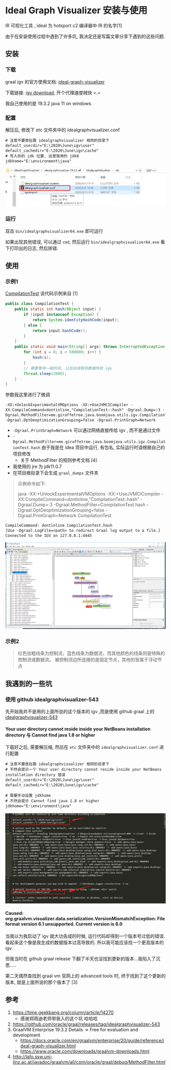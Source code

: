 # Ideal Graph Visualizer 安装与使用

IR 可视化工具 , ideal 为 hotsport c2 编译器中 IR 的名字[1]

由于在安装使用过程中遇到了许多坑, 我决定还是写篇文章分享下遇到的这些问题.  

## 安装

### 下载

graal igv 的官方使用文档: [ideal-graph-visualizer](https://docs.oracle.com/en/graalvm/enterprise/20/guide/reference/ideal-graph-visualizer.html)

下载链接: [igv download](https://www.oracle.com/downloads/graalvm-downloads.html), 开个代理速度贼快 =.=

我自己使用的是 19.3.2 java 11 on windows

### 配置

解压后, 修改下 etc 文件夹中的 idealgraphvisualizer.conf

```
# 注意不要放在跟 idealgraphvisualizer 相同的目录下
default_userdir="E:\2020\June\igv\user"
default_cachedir="E:\2020\June\igv\cache"
# 写入你的 jdk 位置, 这里我用的 jdk8
jdkhome="E:\environment\java"
```

![](./img/config-position.png)

### 运行

双击 `bin/idealgraphvisualizer64.exe` 即可运行

如果出现其他错误, 可以通过 `cmd`, 然后运行 `bin/idealgraphvisualizer64.exe` 
看下打印出的日志, 然后排错. 

## 使用

### 示例1

[CompilationTest](./CompilationTest.java) 该代码示例来自 [1]

```java
public class CompilationTest {
    public static int hash(Object input) {
        if (input instanceof Exception) {
            return System.identityHashCode(input);
        } else {
            return input.hashCode();
        }
    }
    public static void main(String[] args) throws InterruptedException {
        for (int i = 0; i < 500000; i++) {
            hash(i);
        }   
        // 需要等待一段时间, 让后台线程将数据传给 igv
        Thread.sleep(2000);
    }
}
```

参数我这里进行了微调

```
-XX:+UnlockExperimentalVMOptions -XX:+UseJVMCICompiler -XX:CompileCommand=dontinline,"CompilationTest::hash" -Dgraal.Dump=:3 -Dgraal.MethodFilter=me.giraffetree.java.boomjava.utils.igv.CompilationTest.hash -Dgraal.OptDeoptimizationGrouping=false -Dgraal.PrintGraph=Network
```

- `-Dgraal.PrintGraph=Network` 可以通过网络直接传给 igv , 而不是通过文件
- `-Dgraal.MethodFilter=me.giraffetree.java.boomjava.utils.igv.CompilationTest.hash` 由于我是在 idea 项目中运行, 有包名, 实际运行时请根据自己的项目修改
    - 关于 MethodFilter 的规则参考文档 [4]
- 我使用的 jre 为 jdk11.0.7
- 在项目根目录下会生成  `graal_dumps` 文件夹

> 示例命令如下:
>  
> java -XX:+UnlockExperimentalVMOptions -XX:+UseJVMCICompiler -XX:CompileCommand=dontinline,"CompilationTest::hash" -Dgraal.Dump=:3 -Dgraal.MethodFilter=CompilationTest.hash -Dgraal.OptDeoptimizationGrouping=false -Dgraal.PrintGraph=Network CompilationTest

```
CompileCommand: dontinline CompilationTest.hash
[Use -Dgraal.LogFile=<path> to redirect Graal log output to a file.]
Connected to the IGV on 127.0.0.1:4445
```

![](./img/result.jpg)

### 示例2

> 红色加粗线条为控制流，蓝色线条为数据流，而其他颜色的线条则是特殊的控制流或数据流。
> 被控制流边所连接的是固定节点，其他的皆属于浮动节点


## 我遇到的一些坑

### 使用 github idealgraphvisualizer-543

先开始我并不是用的上面所说的这个版本的 igv ,而是使用 github graal 上的 [idealgraphvisualizer-543](https://github.com/oracle/graal/releases/tag/idealgraphvisualizer-543)

#### Your user directory cannot reside inside your NetBeans installation directory 与 Cannot find java 1.8 or higher

下载好之后, 需要解压缩, 然后在 `etc` 文件夹中的 `idealgraphvisualizer.conf` 进行配置

```
# 注意不要放在跟 idealgraphvisualizer 相同的目录下
# 不然会提示一个 Your user directory cannot reside inside your NetBeans installation directory 错误
default_userdir="E:\2020\June\igv\user"
default_cachedir="E:\2020\June\igv\cache"

# 需要手动设置 jdkhome
# 不然会提示 Cannot find java 1.8 or higher
jdkhome="E:\environment\java"
```

![](./img/config.jpg)

#### Caused: org.graalvm.visualizer.data.serialization.VersionMismatchException: File format version 6.1 unsupported.  Current version is 6.0

当我以为我启动了 igv 就大功告成的时候, 运行代码却得到一个版本号过低的错误. 看起来这个像是我生成的数据版本过高导致的. 所以我可能应该找一个更高版本的 igv. 

但我当时在 github graal release 下翻了半天也没找到更新的版本...我陷入了沉思.....

第二天偶然查找到 graal vm 官网上的 advanced tools 时, 终于找到了这个更新的版本, 就是上面所说的那个版本了 [3]

## 参考

1. https://time.geekbang.org/column/article/14270
    - 感谢郑雨迪老师带我入的这个坑 哈哈哈
2. https://github.com/oracle/graal/releases/tag/idealgraphvisualizer-543
3. GraalVM Enterprise 19.3.2 Details → Free for evaluation and development
   	- https://docs.oracle.com/en/graalvm/enterprise/20/guide/reference/ideal-graph-visualizer.html
   	- https://www.oracle.com/downloads/graalvm-downloads.html
4. http://lafo.ssw.uni-linz.ac.at/javadoc/graalvm/all/com/oracle/graal/debug/MethodFilter.html

